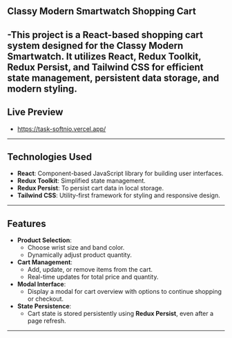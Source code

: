 ## Classy Modern Smartwatch Shopping Cart
-This project is a **React-based shopping cart system** designed for the Classy Modern Smartwatch. It utilizes **React**, **Redux Toolkit**, **Redux Persist**, and **Tailwind CSS** for efficient state management, persistent data storage, and modern styling.
---

## Live Preview
- https://task-softnio.vercel.app/
---

## Technologies Used
- **React**: Component-based JavaScript library for building user interfaces.
- **Redux Toolkit**: Simplified state management.
- **Redux Persist**: To persist cart data in local storage.
- **Tailwind CSS**: Utility-first framework for styling and responsive design.
---


## Features
- **Product Selection**:
  - Choose wrist size and band color.
  - Dynamically adjust product quantity.
- **Cart Management**:
  - Add, update, or remove items from the cart.
  - Real-time updates for total price and quantity.
- **Modal Interface**:
  - Display a modal for cart overview with options to continue shopping or checkout.
- **State Persistence**:
  - Cart state is stored persistently using **Redux Persist**, even after a page refresh.
---